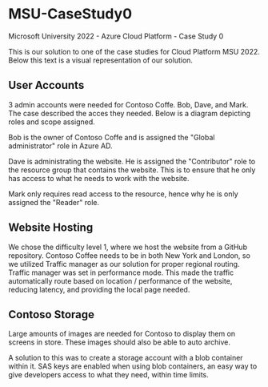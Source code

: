 # MSU-CaseStudy0
Microsoft University 2022 - Azure Cloud Platform - Case Study 0

This is our solution to one of the case studies for Cloud Platform MSU 2022. Below this text is a visual representation of our solution. 

## User Accounts
3 admin accounts were needed for Contoso Coffe. Bob, Dave, and Mark. The case described the acces they needed. Below is a diagram depicting roles and scope assigned. 

Bob is the owner of Contoso Coffe and is assigned the "Global administrator" role in Azure AD. 

Dave is administrating the website. He is assigned the "Contributor" role to the resource group that contains the website. This is to ensure that he only has access to what he needs to work with the website. 

Mark only requires read access to the resource, hence why he is only assigned the "Reader" role. 

## Website Hosting
We chose the difficulty level 1, where we host the website from a GitHub repository. Contoso Coffee needs to be in both New York and London, so we utilized Traffic manager as our solution for proper regional routing. Traffic manager was set in performance mode. This made the traffic automatically route based on location / performance of the website, reducing latency, and providing the local page needed. 


## Contoso Storage 

Large amounts of images are needed for Contoso to display them on screens in store. These images should also be able to auto archive. 

A solution to this was to create a storage account with a blob container within it. 
SAS keys are enabled when using blob containers, an easy way to give developers access to what they need, within time limits. 
